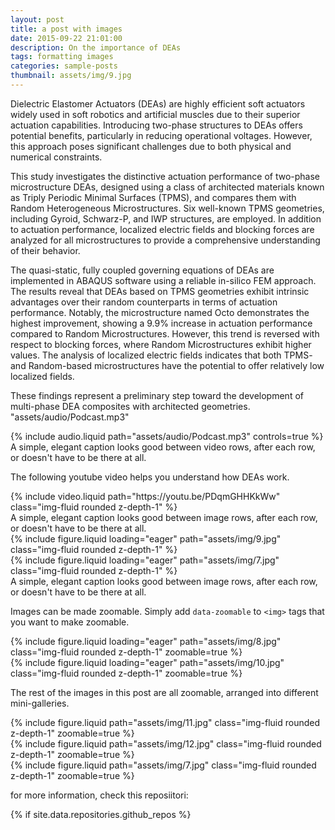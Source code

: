 ```yaml
---
layout: post
title: a post with images
date: 2015-09-22 21:01:00
description: On the importance of DEAs
tags: formatting images
categories: sample-posts
thumbnail: assets/img/9.jpg
---
```



Dielectric Elastomer Actuators (DEAs) are highly efficient soft actuators widely used in soft robotics and artificial muscles due to their superior actuation capabilities. Introducing two-phase structures to DEAs offers potential benefits, particularly in reducing operational voltages. However, this approach poses significant challenges due to both physical and numerical constraints.

This study investigates the distinctive actuation performance of two-phase microstructure DEAs, designed using a class of architected materials known as Triply Periodic Minimal Surfaces (TPMS), and compares them with Random Heterogeneous Microstructures. Six well-known TPMS geometries, including Gyroid, Schwarz-P, and IWP structures, are employed. In addition to actuation performance, localized electric fields and blocking forces are analyzed for all microstructures to provide a comprehensive understanding of their behavior.

The quasi-static, fully coupled governing equations of DEAs are implemented in ABAQUS software using a reliable in-silico FEM approach. The results reveal that DEAs based on TPMS geometries exhibit intrinsic advantages over their random counterparts in terms of actuation performance. Notably, the microstructure named Octo demonstrates the highest improvement, showing a 9.9% increase in actuation performance compared to Random Microstructures. However, this trend is reversed with respect to blocking forces, where Random Microstructures exhibit higher values. The analysis of localized electric fields indicates that both TPMS- and Random-based microstructures have the potential to offer relatively low localized fields.

These findings represent a preliminary step toward the development of multi-phase DEA composites with architected geometries.
"assets/audio/Podcast.mp3"

<div class="row mt-3">
    {% include audio.liquid path="assets/audio/Podcast.mp3" controls=true %}
</div>
<div class="caption">
    A simple, elegant caption looks good between video rows, after each row, or doesn't have to be there at all.
</div>


The following youtube video helps you understand how DEAs work.
<div class="row mt-3">
    {% include video.liquid path="https://youtu.be/PDqmGHHKkWw" class="img-fluid rounded z-depth-1" %}
</div>
<div class="caption">
    A simple, elegant caption looks good between image rows, after each row, or doesn't have to be there at all.
</div>




<div class="row mt-3">
    <div class="col-sm mt-3 mt-md-0">
        {% include figure.liquid loading="eager" path="assets/img/9.jpg" class="img-fluid rounded z-depth-1" %}
    </div>
    <div class="col-sm mt-3 mt-md-0">
        {% include figure.liquid loading="eager" path="assets/img/7.jpg" class="img-fluid rounded z-depth-1" %}
    </div>
</div>
<div class="caption">
    A simple, elegant caption looks good between image rows, after each row, or doesn't have to be there at all.
</div>

Images can be made zoomable.
Simply add `data-zoomable` to `<img>` tags that you want to make zoomable.

<div class="row mt-3">
    <div class="col-sm mt-3 mt-md-0">
        {% include figure.liquid loading="eager" path="assets/img/8.jpg" class="img-fluid rounded z-depth-1" zoomable=true %}
    </div>
    <div class="col-sm mt-3 mt-md-0">
        {% include figure.liquid loading="eager" path="assets/img/10.jpg" class="img-fluid rounded z-depth-1" zoomable=true %}
    </div>
</div>

The rest of the images in this post are all zoomable, arranged into different mini-galleries.

<div class="row mt-3">
    <div class="col-sm mt-3 mt-md-0">
        {% include figure.liquid path="assets/img/11.jpg" class="img-fluid rounded z-depth-1" zoomable=true %}
    </div>
    <div class="col-sm mt-3 mt-md-0">
        {% include figure.liquid path="assets/img/12.jpg" class="img-fluid rounded z-depth-1" zoomable=true %}
    </div>
    <div class="col-sm mt-3 mt-md-0">
        {% include figure.liquid path="assets/img/7.jpg" class="img-fluid rounded z-depth-1" zoomable=true %}
    </div>
</div>



for more information, check this reposiitori: 

{% if site.data.repositories.github_repos %}
